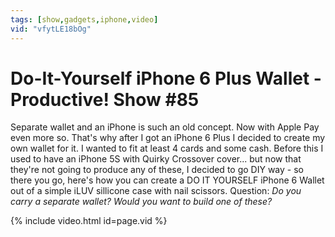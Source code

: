 ```yaml
---
tags: [show,gadgets,iphone,video]
vid: "vfytLE18bOg"
---
```


# Do-It-Yourself iPhone 6 Plus Wallet - Productive! Show #85


Separate wallet and an iPhone is such an old concept. Now with Apple Pay even more so. That's why after I got an iPhone 6 Plus I decided to create my own wallet for it. I wanted to fit at least 4 cards and some cash. Before this I used to have an iPhone 5S with Quirky Crossover cover... but now that they're not going to produce any of these, I decided to go DIY way - so there you go, here's how you can create a DO IT YOURSELF iPhone 6 Wallet out of a simple iLUV sillicone case with nail scissors. Question: *Do you carry a separate wallet? Would you want to build one of these?*

{% include video.html id=page.vid %}

<!--More-->



[n]: https://michael.gratis/nozbe